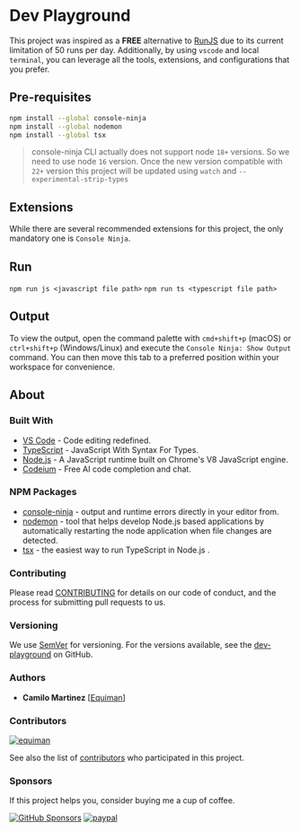 # Dev Playground

This project was inspired as a **FREE** alternative to [RunJS](https://runjs.app/) due to its current limitation of 50 runs per day. Additionally, by using `vscode` and local `terminal`, you can leverage all the tools, extensions, and configurations that you prefer.

## Pre-requisites

```bash
npm install --global console-ninja
npm install --global nodemon
npm install --global tsx
```

> console-ninja CLI actually does not support node `18+` versions. So we need to use node `16` version. 
> Once the new version compatible with `22+` version this project will be updated using `watch` and `--experimental-strip-types`

## Extensions

While there are several recommended extensions for this project, the only mandatory one is `Console Ninja`.

## Run

`npm run js <javascript file path>`
`npm run ts <typescript file path>`

## Output

To view the output, open the command palette with `cmd+shift+p` (macOS) or `ctrl+shift+p` (Windows/Linux) and execute the `Console Ninja: Show Output` command. You can then move this tab to a preferred position within your workspace for convenience.

## About

### Built With

- [VS Code](https://code.visualstudio.com/) - Code editing redefined.
- [TypeScript](https://www.typescriptlang.org) - JavaScript With Syntax For Types.
- [Node.js](https://nodejs.org/) - A JavaScript runtime built on Chrome's V8 JavaScript engine.
- [Codeium](https://codeium.com/) - Free AI code completion and chat.

### NPM Packages

- [console-ninja](https://www.npmjs.com/package/console-ninja) - output and runtime errors directly in your editor from.
- [nodemon](https://www.npmjs.com/package/nodemon) - tool that helps develop Node.js based applications by automatically restarting the node application when file changes are detected.
- [tsx](https://www.npmjs.com/package/tsx) - the easiest way to run TypeScript in Node.js
.

### Contributing

Please read [CONTRIBUTING](CONTRIBUTING.md) for details on our code of conduct, and the process for submitting pull requests to us.

### Versioning

We use [SemVer](http://semver.org/) for versioning. For the versions available, see the [dev-playground](https://github.com/deinsoftware/dev-playground/tags) on GitHub.

### Authors

- **Camilo Martinez** [[Equiman](http://github.com/equiman)]

### Contributors

[![equiman](https://avatars.githubusercontent.com/u/933393?s=60&v=4)](https://github.com/equiman)

See also the list of [contributors](https://github.com/deinsoftware/dev-playground/contributors) who participated in this project.

### Sponsors

If this project helps you, consider buying me a cup of coffee.

[![GitHub Sponsors](https://img.shields.io/badge/-GitHub%20Sponsors-gray?style=flat&labelColor=171515&logo=github&logoColor=white&link=https://github.com/sponsors/deinsoftware)](https://github.com/sponsors/deinsoftware)
[![paypal](https://img.shields.io/badge/-PayPal-gray?style=flat&labelColor=00457C&logo=paypal&logoColor=white&link=https://paypal.me/equiman/3)](https://paypal.me/equiman/3)
